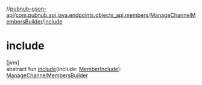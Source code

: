 //[pubnub-gson-api](../../../index.md)/[com.pubnub.api.java.endpoints.objects_api.members](../index.md)/[ManageChannelMembersBuilder](index.md)/[include](include.md)

# include

[jvm]\
abstract fun [include](include.md)(include: [MemberInclude](../../com.pubnub.api.java.models.consumer.objects_api.member/-member-include/index.md)): [ManageChannelMembersBuilder](index.md)
